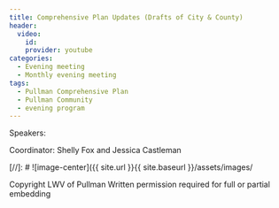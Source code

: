 ```yaml
---
title: Comprehensive Plan Updates (Drafts of City & County)
header:
  video:
    id:
    provider: youtube
categories:
  - Evening meeting
  - Monthly evening meeting
tags:
  - Pullman Comprehensive Plan 
  - Pullman Community
  - evening program
---
```


Speakers:

Coordinator: Shelly Fox and Jessica Castleman


[//]: # ![image-center]({{ site.url }}{{ site.baseurl }}/assets/images/


Copyright LWV of Pullman
Written permission required for full or partial embedding

<!---change the title to whatever you want the post to be titled
change the ID out to the end of the youtube link https://youtu.be/r61ARK4Qv9c -->
